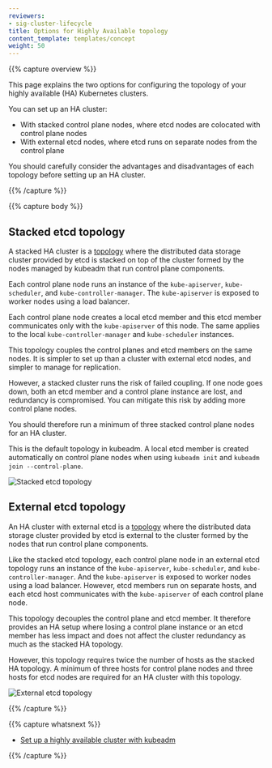 ```yaml
---
reviewers:
- sig-cluster-lifecycle
title: Options for Highly Available topology
content_template: templates/concept
weight: 50
---
```


{{% capture overview %}}

This page explains the two options for configuring the topology of your highly available (HA) Kubernetes clusters.

You can set up an HA cluster:

- With stacked control plane nodes, where etcd nodes are colocated with control plane nodes
- With external etcd nodes, where etcd runs on separate nodes from the control plane

You should carefully consider the advantages and disadvantages of each topology before setting up an HA cluster.

{{% /capture %}}

{{% capture body %}}

## Stacked etcd topology

A stacked HA cluster is a [topology](https://en.wikipedia.org/wiki/Network_topology) where the distributed
data storage cluster provided by etcd is stacked on top of the cluster formed by the nodes managed by
kubeadm that run control plane components.

Each control plane node runs an instance of the `kube-apiserver`, `kube-scheduler`, and `kube-controller-manager`.
The `kube-apiserver` is exposed to worker nodes using a load balancer.

Each control plane node creates a local etcd member and this etcd member communicates only with
the `kube-apiserver` of this node. The same applies to the local `kube-controller-manager`
and `kube-scheduler` instances.

This topology couples the control planes and etcd members on the same nodes. It is simpler to set up than a cluster
with external etcd nodes, and simpler to manage for replication.

However, a stacked cluster runs the risk of failed coupling. If one node goes down, both an etcd member and a control
plane instance are lost, and redundancy is compromised. You can mitigate this risk by adding more control plane nodes.

You should therefore run a minimum of three stacked control plane nodes for an HA cluster.

This is the default topology in kubeadm. A local etcd member is created automatically
on control plane nodes when using `kubeadm init` and `kubeadm join --control-plane`.

![Stacked etcd topology](/images/kubeadm/kubeadm-ha-topology-stacked-etcd.svg)

## External etcd topology

An HA cluster with external etcd is a [topology](https://en.wikipedia.org/wiki/Network_topology) where the distributed data storage cluster provided by etcd is external to the cluster formed by the nodes that run control plane components.

Like the stacked etcd topology, each control plane node in an external etcd topology runs an instance of the `kube-apiserver`, `kube-scheduler`, and `kube-controller-manager`. And the `kube-apiserver` is exposed to worker nodes using a load balancer. However, etcd members run on separate hosts, and each etcd host communicates with the `kube-apiserver` of each control plane node.

This topology decouples the control plane and etcd member. It therefore provides an HA setup where
losing a control plane instance or an etcd member has less impact and does not affect
the cluster redundancy as much as the stacked HA topology.

However, this topology requires twice the number of hosts as the stacked HA topology.
A minimum of three hosts for control plane nodes and three hosts for etcd nodes are required for an HA cluster with this topology.

![External etcd topology](/images/kubeadm/kubeadm-ha-topology-external-etcd.svg)

{{% /capture %}}

{{% capture whatsnext %}}

- [Set up a highly available cluster with kubeadm](/docs/setup/production-environment/tools/kubeadm/high-availability/)

{{% /capture %}}
